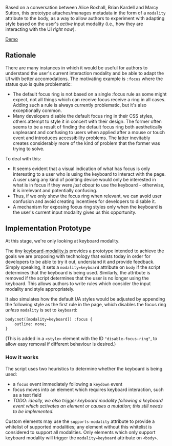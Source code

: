 Based on a conversation between Alice Boxhall, Brian Kardell and Marcy Sutton, this prototype attaches/manages metadata in the form of a `modality` attribute to the body, as a way to allow authors to experiment with adapting style based on the user's _active_ input modality (i.e., how they are interacting with the UI _right now_).

[Demo](https://alice.github.io/modality/demo)

## Rationale

There are many instances in which it would be useful for authors to understand the user's current interaction modality and be able to adapt the UI with better accomodations. The motivating example is `:focus` where the status quo is quite problematic:

- The default focus ring is not based on a single :focus rule as some might expect, not all things which can receive focus receive a ring in all cases. Adding such a rule is always currently problematic, but it's also exceptionally common.
- Many developers disable the default focus ring in their CSS styles, others attempt to style it in concert with their design. The former often seems to be a result of finding the default focus ring both aesthetically unpleasant and confusing to users when applied after a mouse or touch event and introduces accessibility problems.  The latter inevitably creates considerably more of the kind of problem that the former was trying to solve.

To deal with this:
- It seems evident that a visual indication of what has focus is only interesting to a user who is using the keyboard to interact with the page. A user using any kind of pointing device would only be interested in what is in focus if they were _just about_ to use the keyboard - otherwise, it is irrelevant and potentially confusing.
- Thus, if we only show the focus ring when relevant, we can avoid user confusion and avoid creating incentives for developers to disable it.  
- A mechanism for exposing focus ring styles only when the keyboard is the user's current input modality gives us this opportunity.

## Implementation Prototype

At this stage, we're only looking at keyboard modality.  

The tiny [keyboard-modality.js](http://alice.github.io/modality/src/keyboard-modality.js) provides a prototype intended to achieve the goals we are proposing with technology that exists today in order for developers to be able to try it out, understand it and provide feedback.  Simply speaking, it sets a `modality=keyboard` attribute on `body` if the script determines that the keyboard is being used. Similarly, the attribute is removed if the script determines that the user is no longer using the keyboard. This allows authors to write rules which consider the input modality and style appropriately.   

It also simulates how the default UA styles would be adjusted by appending the following style as the first rule in the page, which disables the focus ring _unless_ `modality` is set to `keyboard`:

```html
body:not([modality=keyboard]) :focus {
    outline: none;
}
```

(This is added in a `<style>` element with the ID `"disable-focus-ring"`, to allow easy removal if different behaviour is desired.)


### How it works
The script uses two heuristics to determine whether the keyboard is being used:

- a `focus` event immediately following a `keydown` event
- focus moves into an element which requires keyboard interaction, such as a text field
- _TODO: ideally, we also trigger keyboard modality following a keyboard event which activates an element or causes a mutation; this still needs to be implemented._

Custom elements may use the `supports-modality` attribute to provide a whitelist of supported modalities; any element without this whitelist is considered to support all modalities. Only elements which only support keyboard modality will trigger the `modality=keyboard` attribute on `<body>`.
